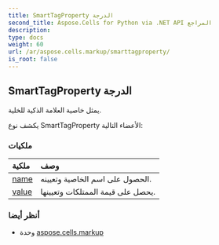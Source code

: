 ```yaml
---
title: SmartTagProperty الدرجة
second_title: Aspose.Cells for Python via .NET API المراجع
description:
type: docs
weight: 60
url: /ar/aspose.cells.markup/smarttagproperty/
is_root: false
---
```

##  SmartTagProperty الدرجة
يمثل خاصية العلامة الذكية للخلية.



يكشف نوع SmartTagProperty الأعضاء التالية:

###  ملكيات
| ملكية| وصف|
| :- | :- |
| [name](/cells/python-net/ar/aspose.cells.markup/smarttagproperty/name) | الحصول على اسم الخاصية وتعيينه.|
| [value](/cells/python-net/ar/aspose.cells.markup/smarttagproperty/value) | يحصل على قيمة الممتلكات وتعيينها.|



###  أنظر أيضا
* وحدة [aspose.cells.markup](..)
